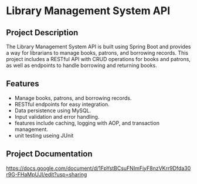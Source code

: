 # Library Management System API

## Project Description

The Library Management System API is built using Spring Boot and provides a way for librarians to manage books, patrons, and borrowing records. This project includes a RESTful API with CRUD operations for books and patrons, as well as endpoints to handle borrowing and returning books.

## Features

- Manage books, patrons, and borrowing records.
- RESTful endpoints for easy integration.
- Data persistence using MySQL.
- Input validation and error handling.
- features include caching, logging with AOP, and transaction management.
- unit testing useing JUnit

## Project Documentation

https://docs.google.com/document/d/1FpYstBCsuFNImFiyF8nzVKrr9Dfda30r9G-FHaMpUJI/edit?usp=sharing

